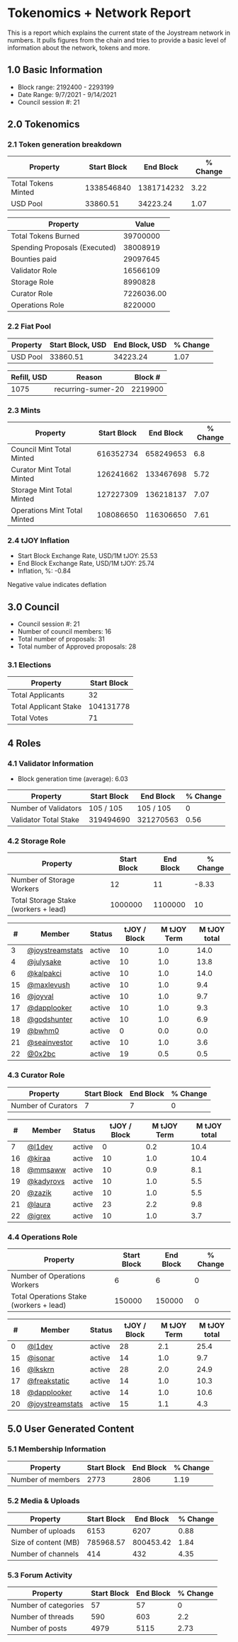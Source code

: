 # Tokenomics + Network Report
This is a report which explains the current state of the Joystream network in numbers. It pulls figures from the chain and tries to provide a basic level of information about the network, tokens and more. 

## 1.0 Basic Information
* Block range: 2192400 - 2293199
* Date Range: 9/7/2021 - 9/14/2021
* Council session #: 21

## 2.0 Tokenomics
### 2.1 Token generation breakdown
| Property            | Start Block | End Block | % Change |
|---------------------|--------------|--------------|----------|
| Total Tokens Minted |  1338546840 | 1381714232 | 3.22 |
| USD Pool |  33860.51 | 34223.24 | 1.07 |

| Property            | Value        |
|---------------------|--------------|
| Total Tokens Burned | 39700000 |
| Spending Proposals (Executed) | 38008919 |
| Bounties paid       | 29097645 |
| Validator Role      | 16566109 |
| Storage Role        | 8990828 |
| Curator Role        | 7226036.00 |
| Operations Role     | 8220000 |

### 2.2 Fiat Pool
| Property            | Start Block, USD | End Block, USD | % Change |
|---------------------|--------------|--------------|----------|
| USD Pool | 33860.51 | 34223.24 | 1.07 |

| Refill, USD | Reason | Block # |
|---------------------|--------------|--------------|
| 1075 | recurring-sumer-20 | 2219900 |


### 2.3 Mints
| Property                    | Start Block           | End Block | % Change |
|-----------------------------|-----------------------|--------------|----------|
| Council Mint Total Minted   | 616352734  | 658249653 |6.8 |
| Curator Mint Total Minted   | 126241662 | 133467698 | 5.72 |
| Storage Mint Total Minted   | 127227309 | 136218137 | 7.07 |
| Operations Mint Total Minted | 108086650 | 116306650 | 7.61 |


### 2.4 tJOY Inflation

* Start Block Exchange Rate, USD/1M tJOY: 25.53
* End Block Exchange Rate, USD/1M tJOY: 25.74
* Inflation, %: -0.84

Negative value indicates deflation

## 3.0 Council
* Council session #: 21
* Number of council members: 16
* Total number of proposals: 31
* Total number of Approved proposals: 28

### 3.1 Elections
| Property                    | Start Block  |
|-----------------------------|--------------|
| Total Applicants            | 32 |
| Total Applicant Stake       | 104131778 |
| Total Votes                 | 71 |

## 4 Roles
### 4.1 Validator Information
* Block generation time (average): 6.03

| Property                   | Start Block | End Block | % Change |
|----------------------------|--------------|--------------|----------|
| Number of Validators       | 105 / 105 | 105 / 105 | 0 |
| Validator Total Stake      | 319494690 | 321270563 | 0.56 |


### 4.2 Storage Role
| Property                | Start Block | End Block | % Change |
|-------------------------|--------------|--------------|----------|
| Number of Storage Workers | 12 | 11 | -8.33 |
| Total Storage Stake (workers + lead) | 1000000 | 1100000 | 10 |

| # | Member | Status | tJOY / Block | M tJOY Term | M tJOY total |
|--|--|--|--|--|--|
| 3 | [@joystreamstats](https://pioneer.joystreamstats.live/#/members/joystreamstats) | active | 10 | 1.0 | 14.0 |
| 4 | [@julysake](https://pioneer.joystreamstats.live/#/members/julysake) | active | 10 | 1.0 | 13.8 |
| 6 | [@kalpakci](https://pioneer.joystreamstats.live/#/members/kalpakci) | active | 10 | 1.0 | 14.0 |
| 15 | [@maxlevush](https://pioneer.joystreamstats.live/#/members/maxlevush) | active | 10 | 1.0 | 9.4 |
| 16 | [@joyval](https://pioneer.joystreamstats.live/#/members/joyval) | active | 10 | 1.0 | 9.7 |
| 17 | [@dapplooker](https://pioneer.joystreamstats.live/#/members/dapplooker) | active | 10 | 1.0 | 9.3 |
| 18 | [@godshunter](https://pioneer.joystreamstats.live/#/members/godshunter) | active | 10 | 1.0 | 6.9 |
| 19 | [@bwhm0](https://pioneer.joystreamstats.live/#/members/bwhm0) | active | 0 | 0.0 | 0.0 |
| 21 | [@seainvestor](https://pioneer.joystreamstats.live/#/members/seainvestor) | active | 10 | 1.0 | 3.6 |
| 22 | [@0x2bc](https://pioneer.joystreamstats.live/#/members/0x2bc) | active | 19 | 0.5 | 0.5 |


### 4.3 Curator Role
| Property                | Start Block | End Block | % Change |
|-------------------------|--------------|--------------|----------|
| Number of Curators      | 7 | 7 | 0 |

| # | Member | Status | tJOY / Block | M tJOY Term | M tJOY total |
|--|--|--|--|--|--|
| 7 | [@l1dev](https://pioneer.joystreamstats.live/#/members/l1dev) | active | 0 | 0.2 | 10.4 |
| 16 | [@kiraa](https://pioneer.joystreamstats.live/#/members/kiraa) | active | 10 | 1.0 | 10.4 |
| 18 | [@mmsaww](https://pioneer.joystreamstats.live/#/members/mmsaww) | active | 10 | 0.9 | 8.1 |
| 19 | [@kadyrovs](https://pioneer.joystreamstats.live/#/members/kadyrovs) | active | 10 | 1.0 | 5.5 |
| 20 | [@zazik](https://pioneer.joystreamstats.live/#/members/zazik) | active | 10 | 1.0 | 5.5 |
| 21 | [@laura](https://pioneer.joystreamstats.live/#/members/laura) | active | 23 | 2.2 | 9.8 |
| 22 | [@igrex](https://pioneer.joystreamstats.live/#/members/igrex) | active | 10 | 1.0 | 3.7 |


### 4.4 Operations Role
| Property                | Start Block | End Block | % Change |
|-------------------------|--------------|--------------|----------|
| Number of Operations Workers      | 6 | 6 | 0 |
| Total Operations Stake (workers + lead) | 150000 | 150000 | 0 |

| # | Member | Status | tJOY / Block | M tJOY Term | M tJOY total |
|--|--|--|--|--|--|
| 0 | [@l1dev](https://pioneer.joystreamstats.live/#/members/l1dev) | active | 28 | 2.1 | 25.4 |
| 15 | [@isonar](https://pioneer.joystreamstats.live/#/members/isonar) | active | 14 | 1.0 | 9.7 |
| 16 | [@lkskrn](https://pioneer.joystreamstats.live/#/members/lkskrn) | active | 28 | 2.0 | 24.9 |
| 17 | [@freakstatic](https://pioneer.joystreamstats.live/#/members/freakstatic) | active | 14 | 1.0 | 10.3 |
| 18 | [@dapplooker](https://pioneer.joystreamstats.live/#/members/dapplooker) | active | 14 | 1.0 | 10.6 |
| 20 | [@joystreamstats](https://pioneer.joystreamstats.live/#/members/joystreamstats) | active | 15 | 1.1 | 4.3 |


## 5.0 User Generated Content
### 5.1 Membership Information
| Property          | Start Block | End Block | % Change |
|-------------------|--------------|--------------|----------|
| Number of members | 2773|  2806 | 1.19 |

### 5.2 Media & Uploads
| Property                | Start Block | End Block | % Change |
|-------------------------|--------------|--------------|----------|
| Number of uploads       | 6153 | 6207  |  0.88 |
| Size of content (MB)    |  785968.57 |  800453.42 | 1.84 |
| Number of channels      |  414 | 432 | 4.35 |

### 5.3 Forum Activity
| Property          | Start Block | End Block | % Change |
|-------------------|--------------|--------------|----------|
| Number of categories | 57 | 57 | 0 |
| Number of threads    | 590 | 603 | 2.2 |
| Number of posts      | 4979 | 5115 | 2.73 |
